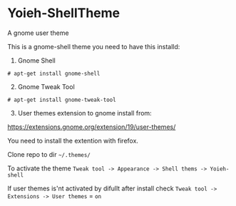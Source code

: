 # Yoieh-ShellTheme
A gnome user theme

This is a gnome-shell theme you need to have this installd:

1. Gnome Shell
  ```
  # apt-get install gnome-shell
  ```

2. Gnome Tweak Tool
  ```
  # apt-get install gnome-tweak-tool
  ```
3. User themes extension to gnome install from:

  https://extensions.gnome.org/extension/19/user-themes/

  You need to install the extention with firefox.



Clone repo to dir `~/.themes/`

To activate the theme `Tweak tool -> Appearance -> Shell thems -> Yoieh-shell`

If user themes is'nt activated by difullt after install check `Tweak tool -> Extensions -> User themes` = `on`

